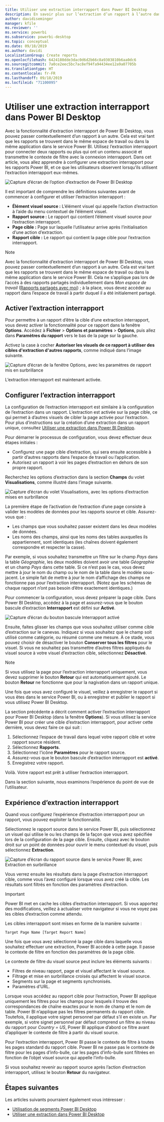 ```yaml
---
title: Utiliser une extraction interrapport dans Power BI Desktop
description: En savoir plus sur l’extraction d’un rapport à l’autre dans Power BI Desktop
author: davidiseminger
manager: kfile
ms.reviewer: ''
ms.service: powerbi
ms.subservice: powerbi-desktop
ms.topic: conceptual
ms.date: 09/18/2019
ms.author: davidi
LocalizationGroup: Create reports
ms.openlocfilehash: 6424180dde3dac0d6d2b66c8a9303810b6aa0dc6
ms.sourcegitcommit: 7a0ce2eec5bc7ac8ef94fa94434ee12a9a07705b
ms.translationtype: HT
ms.contentlocale: fr-FR
ms.lasthandoff: 09/18/2019
ms.locfileid: "71100095"
---
```

# <a name="use-cross-report-drillthrough-in-power-bi-desktop"></a>Utiliser une extraction interrapport dans Power BI Desktop

Avec la fonctionnalité d’extraction interrapport de Power BI Desktop, vous pouvez passer contextuellement d’un rapport à un autre. Cela est vrai tant que les rapports se trouvent dans le même espace de travail ou dans la même application dans le service Power BI. Utilisez l’extraction interrapport pour connecter deux rapports ou plus qui ont un contenu associé et transmettre le contexte de filtre avec la connexion interrapport. Dans cet article, vous allez apprendre à configurer une extraction interrapport pour les rapports Power BI, et ce que les utilisateurs observent lorsqu’ils utilisent l’extraction interrapport eux-mêmes.

![Capture d’écran de l’option d’extraction de Power BI Desktop](media/desktop-cross-report-drill-through/cross-report-drill-through-01.png)

Il est important de comprendre les définitions suivantes avant de commencer à configurer et utiliser l’extraction interrapport :

* **Élément visuel source :** L’élément visuel qui appelle l’action d’extraction à l’aide du menu contextuel de l’élément visuel.
* **Rapport source :** Le rapport qui contient l’élément visuel source pour l’extraction interrapport.
* **Page cible :** Page sur laquelle l’utilisateur arrive après l’initialisation d’une action d’extraction.
* **Rapport cible :** Le rapport qui contient la page cible pour l’extraction interrapport.


> [!NOTE]
> Avec la fonctionnalité d’extraction interrapport de Power BI Desktop, vous pouvez passer contextuellement d’un rapport à un autre. Cela est vrai tant que les rapports se trouvent dans le même espace de travail ou dans la même application dans le service Power BI. Cela ne s’applique pas lors de l’accès à des rapports partagés individuellement dans *Mon espace de travail* ([Rapports partagés avec moi](service-share-dashboards.md#share-a-dashboard-or-report)) ; à la place, vous devez accéder au rapport dans l’espace de travail à partir duquel il a été initialement partagé.


## <a name="enable-cross-report-drillthrough"></a>Activer l’extraction interrapport

Pour permettre à un rapport d’être la cible d’une extraction interrapport, vous devez activer la fonctionnalité pour ce rapport dans la fenêtre **Options**. Accédez à **Fichier** > **Options et paramètres** > **Options**, puis allez dans **Paramètres du rapport** vers le bas de la page sur la gauche.

Activez la case à cocher **Autoriser les visuels de ce rapport à utiliser des cibles d'extraction d'autres rapports**, comme indiqué dans l’image suivante.

![Capture d’écran de la fenêtre Options, avec les paramètres de rapport mis en surbrillance](media/desktop-cross-report-drill-through/cross-report-drill-through-02.png)

L’extraction interrapport est maintenant activée.

## <a name="set-up-cross-report-drillthrough"></a>Configurer l’extraction interrapport

La configuration de l’extraction interrapport est similaire à la configuration de l’extraction dans un rapport. L’extraction est activée sur la page cible, ce qui permet à d’autres visuels de cibler la page activée pour l’extraction. Pour plus d’instructions sur la création d’une extraction dans un rapport unique, consultez [Utiliser une extraction dans Power BI Desktop](desktop-drillthrough.md).

Pour démarrer le processus de configuration, vous devez effectuer deux étapes initiales :

* Configurez une page cible d’extraction, qui sera ensuite accessible à partir d’autres rapports dans l’espace de travail ou l’application.
* Autorisez un rapport à voir les pages d’extraction en dehors de son propre rapport.

Recherchez les options d’extraction dans la section **Champs** du volet **Visualisations**, comme illustré dans l’image suivante.

![Capture d’écran du volet Visualisations, avec les options d’extraction mises en surbrillance](media/desktop-cross-report-drill-through/cross-report-drill-through-03.png)

La première étape de l’activation de l’extraction d’une page consiste à valider les modèles de données pour les rapports source et cible. Assurez-vous que : 

* Les champs que vous souhaitez passer existent dans les deux modèles de données.
* Les noms des champs, ainsi que les noms des tables auxquelles ils appartiennent, sont identiques (les chaînes doivent également correspondre et respecter la casse).

Par exemple, si vous souhaitez transmettre un filtre sur le champ *Pays* dans la table *Géographie*, les deux modèles doivent avoir une table *Géographie* et un champ *Pays* dans cette table. Si ce n’est pas le cas, vous devez mettre à jour le nom du champ ou le nom de la table dans le modèle sous-jacent. Le simple fait de mettre à jour le nom d’affichage des champs ne fonctionne pas pour l’extraction interrapport. (Notez que les schémas de chaque rapport n’ont pas besoin d’être exactement identiques.)

Pour commencer la configuration, vous devez préparer la page cible. Dans Power BI Desktop, accédez à la page et assurez-vous que le bouton bascule d’extraction **Interrapport** est défini sur **Activé**. 

![Capture d’écran du bouton bascule Interrapport activé](media/desktop-cross-report-drill-through/cross-report-drill-through-03.png)

Ensuite, faites glisser les champs que vous souhaitez utiliser comme cible d’extraction sur le canevas. Indiquez si vous souhaitez que le champ soit utilisé comme catégorie, ou résumé comme une mesure. À ce stade, vous pouvez choisir de désactiver le bouton **Conserver tous les filtres** pour le visuel. Si vous ne souhaitez pas transmettre d’autres filtres appliqués du visuel source à votre visuel d’extraction cible, sélectionnez **Désactivé**.

> [!NOTE]
> Si vous utilisez la page pour l’extraction interrapport uniquement, vous devez supprimer le bouton **Retour** qui est automatiquement ajouté. Le bouton **Retour** ne fonctionne que pour la nagivation dans un rapport unique. 

Une fois que vous avez configuré le visuel, veillez à enregistrer le rapport si vous êtes dans le service Power BI, ou à enregistrer et publier le rapport si vous utilisez Power BI Desktop.

La section précédente a décrit comment activer l’extraction interrapport pour Power BI Desktop (dans la fenêtre **Options**). Si vous utilisez la service Power BI pour créer une cible d’extraction interrapport, pour activer cette dernière, vous devez faire ce qui suit : 

1. Sélectionnez l’espace de travail dans lequel votre rapport cible et votre rapport source résident.
2. Sélectionnez **Rapports**.
3. Sélectionnez l'icône **Paramètres** pour le rapport source.
4. Assurez-vous que le bouton bascule d’extraction interrapport est **activé**.
5. Enregistrez votre rapport.

Voilà. Votre rapport est prêt à utiliser l’extraction interrapport. 

Dans la section suivante, nous examinons l’expérience du point de vue de l’utilisateur.

## <a name="cross-report-drillthrough-experience"></a>Expérience d’extraction interrapport

Quand vous configurez l’expérience d’extraction interrapport pour un rapport, vous pouvez exploiter la fonctionnalité.

Sélectionnez le rapport source dans le service Power BI, puis sélectionnez un visuel qui utilise le ou les champs de la façon que vous avez spécifiée lors de la configuration de la page cible. Ensuite, cliquez avec le bouton droit sur un point de données pour ouvrir le menu contextuel du visuel, puis sélectionnez **Extraction**.

![Capture d’écran du rapport source dans le service Power BI, avec Extraction en surbrillance](media/desktop-cross-report-drill-through/cross-report-drill-through-01.png)

Vous verrez ensuite les résultats dans la page d’extraction interrapport cible, comme vous l’avez configuré lorsque vous avez créé la cible. Les résultats sont filtrés en fonction des paramètres d’extraction.

> [!IMPORTANT]
> Power BI met en cache les cibles d’extraction interrapport. Si vous apportez des modifications, veillez à actualiser votre navigateur si vous ne voyez pas les cibles d’extraction comme attendu. 

Les cibles interrapport sont mises en forme de la manière suivante : 

`Target Page Name [Target Report Name]`

Une fois que vous avez sélectionné la page cible dans laquelle vous souhaitez effectuer une extraction, Power BI accède à cette page. Il passe le contexte de filtre en fonction des paramètres de la page cible. 

Le contexte de filtre du visuel source peut inclure les éléments suivants : 

* Filtres de niveau rapport, page et visuel affectant le visuel source. 
* Filtrage et mise en surbrillance croisés qui affectent le visuel source. 
* Segments sur la page et segments synchronisés.
* Paramètres d’URL.

Lorsque vous accédez au rapport cible pour l’extraction, Power BI applique uniquement les filtres pour les champs pour lesquels il trouve des correspondances de chaîne exactes pour le nom de champ et le nom de table. Power BI n’applique pas les filtres permanents du rapport cible. Toutefois, il applique votre signet personnel par défaut s’il en existe un. Par exemple, si votre signet personnel par défaut comprend un filtre au niveau du rapport pour *Country = US*, Power BI applique d’abord ce filtre avant d’appliquer le contexte de filtre à partir du visuel source. 

Pour l’extraction interrapport, Power BI passe le contexte de filtre à toutes les pages standard du rapport cible. Power BI ne passe pas le contexte de filtre pour les pages d’info-bulle, car les pages d’info-bulle sont filtrées en fonction de l’objet visuel source qui appelle l’info-bulle.

Si vous souhaitez revenir au rapport source après l’action d’extraction interrapport, utilisez le bouton **Retour** du navigateur. 

## <a name="next-steps"></a>Étapes suivantes

Les articles suivants pourraient également vous intéresser :

* [Utilisation de segments Power BI Desktop](visuals/power-bi-visualization-slicers.md)
* [Utiliser une extraction dans Power BI Desktop](desktop-drillthrough.md)

